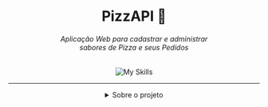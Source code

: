 <div align="center">

  # PizzAPI 🍕
  ###### Aplicação Web para cadastrar e administrar <br> sabores de Pizza e seus Pedidos
  ![My Skills](https://skillicons.dev/icons?i=ts,react,nodejs,express,mongodb)

</div>

---

<details>
  <summary align="center">Sobre o projeto</summary>
  
  * Interface web com HTML, CSS, JS, TS e REACT.JS
  * Uma WEB API REST, feita com Node.js e Express.js com Typescript
  * Um banco de dados Mongodb para permanencia de dados
  * Cadastre e administre Sabores de Pizzas e Pedidos
    
</details>